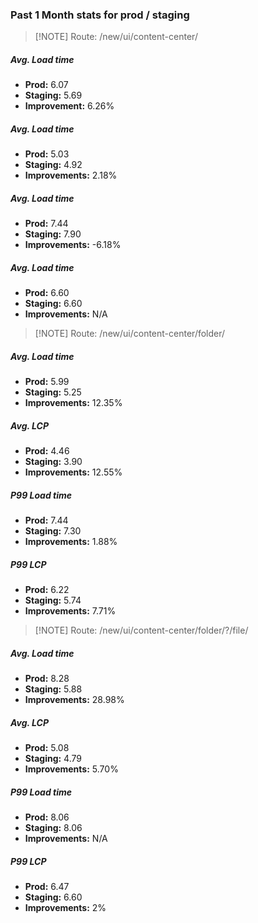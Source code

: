 
### Past 1 Month stats for prod / staging

> [!NOTE]  Route: /new/ui/content-center/
##### Avg. Load time
* **Prod:** 6.07
* **Staging:** 5.69
* **Improvement:** 6.26%
##### Avg. Load time
* **Prod:** 5.03
* **Staging:** 4.92
* **Improvements:** 2.18%
##### Avg. Load time
* **Prod:** 7.44
* **Staging:** 7.90
* **Improvements:** -6.18%
##### Avg. Load time
* **Prod:** 6.60
* **Staging:** 6.60
* **Improvements:** N/A


> [!NOTE]  Route: /new/ui/content-center/folder/
##### Avg. Load time
* **Prod:** 5.99
* **Staging:** 5.25
* **Improvements:** 12.35%
##### Avg. LCP
* **Prod:** 4.46
* **Staging:** 3.90
* **Improvements:** 12.55%
##### P99 Load time
* **Prod:** 7.44
* **Staging:** 7.30
* **Improvements:** 1.88%
##### P99 LCP
* **Prod:** 6.22
* **Staging:** 5.74
* **Improvements:** 7.71%


> [!NOTE]  Route: /new/ui/content-center/folder/?/file/
##### Avg. Load time
* **Prod:** 8.28
* **Staging:** 5.88
* **Improvements:** 28.98%
##### Avg. LCP
* **Prod:** 5.08
* **Staging:** 4.79
* **Improvements:** 5.70%
##### P99 Load time
* **Prod:** 8.06
* **Staging:** 8.06
* **Improvements:** N/A
##### P99 LCP
* **Prod:** 6.47
* **Staging:** 6.60
* **Improvements:** 2%